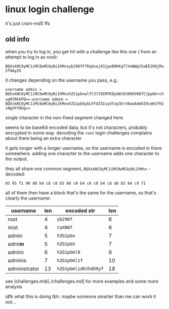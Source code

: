 # linux login challenge

it's just cram-md5 ffs

## old info

when you try to log in, you get hit with a challenge like this one ( from an attempt to log in as root):

`BQXxkNC0yMC1iMC0wMC0yNi1hMnxyb290fF7RqUxej83jpoB9KKq7lVmQWpCbaEE2OQjMu5f9AyZG`

it changes depending on the username you pass, e.g.:

`username admin = BQXxkNC0yMC1iMC0wMC0yNi1hMnxhZG1pbnwlfC3729IMTK8yGWJEV6KKV66TCJppbk+chugMJRkkPQ==`
`username admim = BQXxkNC0yMC1iMC0wMC0yNi1hMnxhZG1pbXybLFFdZSIuyUfzp3ErV8weA4mOI9cmHJfH2cNgVFY8Ug==`

single character in the non-fixed segment changed here.

seems to be base64 encoded data, but it's not characters, probably encrypted in some way. 
decoding the `root` login challenges complains about there being an extra character

it gets longer with a longer username, so the username is encoded in there somewhere. adding one character to the username adds one character to the output.

they all share one common segment, `BQXxkNC0yMC1iMC0wMC0yNi1hMnx` - decoded:

`05 05 f1 90 d0 b4 c8 c0 b5 88 c0 b4 c0 c0 b4 c8 d8 b5 84 c9 f1`

all of them then have a block that's the same for the username, so that's clearly the username:

| username      | len   | encoded str          | len |
|---------------|-------|----------------------|-----|
| root          | 4     | `yb290f`             | 6   |
| mist          | 4     | `taXN0f`             | 6   |
| admin         | 5     | `hZG1pbn`            | 7   |
| admi**m**     | 5     | `hZG1pbX`            | 7   |
| admini        | 6     | `hZG1pbml8`          | 9   |
| adminis       | 7     | `hZG1pbmlzf`         | 10  |
| administrator | 13    | `hZG1pbmlzdHJhdG9yf`  | 18  |

see (challenges.md)[./challenges.md] for more examples and some more analysis

idfk what this is doing tbh. maybe someone smarter than me can work it out...
